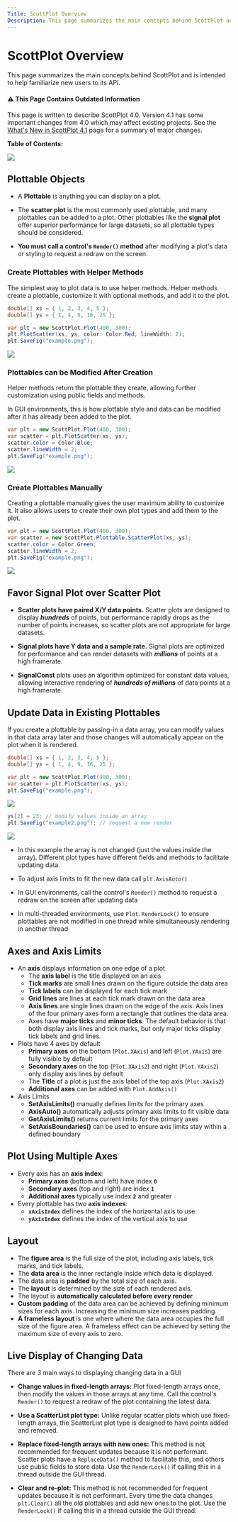 ```yaml
---
Title: ScottPlot Overview
Description: This page summarizes the main concepts behind ScottPlot and is intended to help familiarize new users to its API.
---
```


# ScottPlot Overview

This page summarizes the main concepts behind ScottPlot and is intended to help familiarize new users to its API.

<div class="alert alert-primary" role="alert">
  <h4 class="alert-heading">⚠️ This Page Contains Outdated Information</h4>
  This page is written to describe ScottPlot 4.0.
  Version 4.1 has some important changes from 4.0 which may affect existing projects.
  See the <a href="../faq/version-4.1">What's New in ScottPlot 4.1</a> page for a summary of major changes.
</div>

**Table of Contents:**

![](TOC)

## Plottable Objects

* A **Plottable** is anything you can display on a plot. 

* The **scatter plot** is the most commonly used plottable, and many plottables can be added to a plot. Other plottables like the **signal plot** offer superior performance for large datasets, so all plottable types should be considered.

* **You must call a control's `Render()` method** after modifying a plot's data or styling to request a redraw on the screen.

### Create Plottables with Helper Methods
The simplest way to plot data is to use helper methods. Helper methods create a plottable, customize it with optional methods, and add it to the plot.

```cs
double[] xs = { 1, 2, 3, 4, 5 };
double[] ys = { 1, 4, 9, 16, 25 };

var plt = new ScottPlot.Plot(400, 300);
plt.PlotScatter(xs, ys, color: Color.Red, lineWidth: 2);
plt.SaveFig("example.png");
```

![](create-plottable-red.png)

### Plottables can be Modified After Creation

Helper methods return the plottable they create, allowing further customization using public fields and methods. 

In GUI environments, this is how plottable style and data can be modified after it has already been added to the plot.

```cs
var plt = new ScottPlot.Plot(400, 300);
var scatter = plt.PlotScatter(xs, ys);
scatter.color = Color.Blue;
scatter.lineWidth = 2;
plt.SaveFig("example.png");
```

![](create-plottable-blue.png)

### Create Plottables Manually

Creating a plottable manually gives the user maximum ability to customize it. It also allows users to create their own plot types and add them to the plot.

```cs
var plt = new ScottPlot.Plot(400, 300);
var scatter = new ScottPlot.Plottable.ScatterPlot(xs, ys);
scatter.color = Color.Green;
scatter.lineWidth = 2;
plt.SaveFig("example.png");
```

![](create-plottable-green.png)

## Favor Signal Plot over Scatter Plot

* **Scatter plots have paired X/Y data points.** Scatter plots are designed to display ***hundreds*** of points, but performance rapidly drops as the number of points increases, so scatter plots are not appropriate for large datasets.

* **Signal plots have Y data and a sample rate.** Signal plots are optimized for performance and can render datasets with ***millions*** of points at a high framerate.

* **SignalConst** plots uses an algorithm optimized for constant data values, allowing interactive rendering of ***hundreds of millions*** of data points at a high framerate.

## Update Data in Existing Plottables

If you create a plottable by passing-in a data array, you can modify values in that data array later and those changes will automatically appear on the plot when it is rendered.

```cs
double[] xs = { 1, 2, 3, 4, 5 };
double[] ys = { 1, 4, 9, 16, 25 };

var plt = new ScottPlot.Plot(400, 300);
var scatter = plt.PlotScatter(xs, ys);
plt.SaveFig("example.png");
```

![](modify-plottable-before.png)

```cs
ys[2] = 23; // modify values inside an array
plt.SaveFig("example2.png"); // request a new render
```

![](modify-plottable-after.png)

* In this example the array is not changed (just the values inside the array). Different plot types have different fields and methods to facilitate updating data.

* To adjust axis limits to fit the new data call `plt.AxisAuto()`

* In GUI environments, call the control's `Render()` method to request a redraw on the screen after updating data

* In multi-threaded environments, use `Plot.RenderLock()` to ensure plottables are not modified in one thread while simultaneously rendering in another thread

## Axes and Axis Limits

* An **axis** displays information on one edge of a plot
  * The **axis label** is the title displayed on an axis
  * **Tick marks** are small lines drawn on the figure outside the data area
  * **Tick labels** can be displayed for each tick mark
  * **Grid lines** are lines at each tick mark drawn on the data area
  * **Axis lines** are single lines drawn on the edge of the axis. Axis lines of the four primary axes form a rectangle that outlines the data area.
  * Axes have **major ticks** and **minor ticks**. The default behavior is that both display axis lines and tick marks, but only major ticks display tick labels and grid lines.
* Plots have 4 axes by default
  * **Primary axes** on the bottom (`Plot.XAxis`) and left (`Plot.YAxis`) are fully visible by default
  * **Secondary axes** on the top (`Plot.XAxis2`) and right (`Plot.YAxis2`) only display axis lines by default
  * The **Title** of a plot is just the axis label of the top axis (`Plot.XAxis2`)
  * **Additional axes** can be added with `Plot.AddAxis()`
* Axis Limits
  * **SetAxisLimits()** manually defines limits for the primary axes
  * **AxisAuto()** automatically adjusts primary axis limits to fit visible data
  * **GetAxisLimits()** returns current limits for the primary axes
  * **SetAxisBoundaries()** can be used to ensure axis limits stay within a defined boundary

## Plot Using Multiple Axes
* Every axis has an **axis index**:
  * **Primary axes** (bottom and left) have index **`0`**
  * **Secondary axes** (top and right) are index **`1`**
  * **Additional axes** typically use index **`2`** and greater
* Every plottable has two **axis indexes**:
  * **`xAxisIndex`** defines the index of the horizontal axis to use
  * **`yAxisIndex`** defines the index of the vertical axis to use

## Layout
* The **figure area** is the full size of the plot, including axis labels, tick marks, and tick labels.
* The **data area** is the inner rectangle inside which data is displayed.
* The data area is **padded** by the total size of each axis.
* The **layout** is determined by the size of each rendered axis.
* The layout is **automatically calculated before every render**
* **Custom padding** of the data area can be achieved by defining minimum sizes for each axis. Increasing the minimum size increases padding.
* **A frameless layout** is one where where the data area occupies the full size of the figure area. A frameless effect can be achieved by setting the maximum size of every axis to zero.

## Live Display of Changing Data

There are 3 main ways to displaying changing data in a GUI

* **Change values in fixed-length arrays:** Plot fixed-length arrays once, then modify the values in those arrays at any time. Call the control's `Render()` to request a redraw of the plot containing the latest data.

* **Use a ScatterList plot type:** Unlike regular scatter plots which use fixed-length arrays, the ScatterList plot type is designed to have points added and removed.

* **Replace fixed-length arrays with new ones:** This method is not recommended for frequent updates because it is not performant. Scatter plots have a `ReplaceData()` method to facilitate this, and others use public fields to store data. Use the `RenderLock()` if calling this in a thread outside the GUI thread.

* **Clear and re-plot:** This method is not recommended for frequent updates because it is not performant. Every time the data changes `plt.Clear()` all the old plottables and add new ones to the plot. Use the `RenderLock()` if calling this in a thread outside the GUI thread.